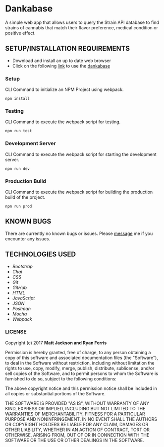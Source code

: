 # Dankabase

A simple web app that allows users to query the Strain API database to find strains of cannabis that match their flavor preference, medical condition or positive effect.

## SETUP/INSTALLATION REQUIREMENTS

* Download and install an up to date web browser
* Click on the following [link](https://github.com/madjacks12/dankabase.git) to use the [dankabase](https://github.com/madjacks12/dankabase.git)
### Setup
CLI Command to initialize an NPM Project using webpack.
```
npm install
```
### Testing
CLI Command to execute the webpack script for testing.
```
npm run test
```
### Development Server
CLI Command to execute the webpack script for starting the development server.
```
npm run dev
```
### Production Build
CLI Command to execute the webpack script for building the production build of the project.
```
npm run prod
```

## KNOWN BUGS

There are currently no known bugs or issues. Please [message](mailto:mdjacksonvideo@gmail.com) me if you encounter any issues.


## TECHNOLOGIES USED

* _Bootstrap_
* _Chai_
* _CSS_
* _Git_
* _GitHub_
* _HTML_
* _JavaScript_
* _JSON_
* _Postman_
* _Mocha_
* _Webpack_

### LICENSE

Copyright (c) 2017 **Matt Jackson and Ryan Ferris**

Permission is hereby granted, free of charge, to any person obtaining a copy of this software and associated documentation files (the "Software"), to deal in the Software without restriction, including without limitation the rights to use, copy, modify, merge, publish, distribute, sublicense, and/or sell copies of the Software, and to permit persons to whom the Software is furnished to do so, subject to the following conditions:

The above copyright notice and this permission notice shall be included in all copies or substantial portions of the Software.

THE SOFTWARE IS PROVIDED "AS IS", WITHOUT WARRANTY OF ANY KIND, EXPRESS OR IMPLIED, INCLUDING BUT NOT LIMITED TO THE WARRANTIES OF MERCHANTABILITY, FITNESS FOR A PARTICULAR PURPOSE AND NONINFRINGEMENT. IN NO EVENT SHALL THE AUTHORS OR COPYRIGHT HOLDERS BE LIABLE FOR ANY CLAIM, DAMAGES OR OTHER LIABILITY, WHETHER IN AN ACTION OF CONTRACT, TORT OR OTHERWISE, ARISING FROM, OUT OF OR IN CONNECTION WITH THE SOFTWARE OR THE USE OR OTHER DEALINGS IN THE SOFTWARE.
